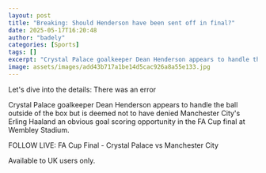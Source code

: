 ```yaml
---
layout: post
title: "Breaking: Should Henderson have been sent off in final?"
date: 2025-05-17T16:20:48
author: "badely"
categories: [Sports]
tags: []
excerpt: "Crystal Palace goalkeeper Dean Henderson appears to handle the ball outside of the box but is deemed not to have denied Manchester City's Erling Haala"
image: assets/images/add43b717a1be14d5cac926a8a55e133.jpg
---
```


Let's dive into the details: There was an error

Crystal Palace goalkeeper Dean Henderson appears to handle the ball outside of the box but is deemed not to have denied Manchester City's Erling Haaland an obvious goal scoring opportunity in the FA Cup final at Wembley Stadium.

FOLLOW LIVE: FA Cup Final - Crystal Palace vs Manchester City

Available to UK users only.

